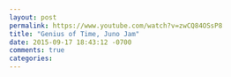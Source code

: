 ```yaml
---
layout: post
permalink: https://www.youtube.com/watch?v=zwCQ84OSsP8
title: "Genius of Time, Juno Jam"
date: 2015-09-17 18:43:12 -0700
comments: true
categories: 
---
```


